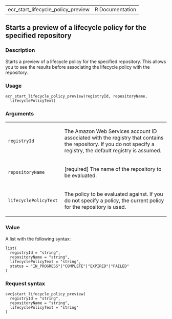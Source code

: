 <table style="width: 100%;">
<tbody>
<tr class="odd">
<td>ecr_start_lifecycle_policy_preview</td>
<td style="text-align: right;">R Documentation</td>
</tr>
</tbody>
</table>

## Starts a preview of a lifecycle policy for the specified repository

### Description

Starts a preview of a lifecycle policy for the specified repository.
This allows you to see the results before associating the lifecycle
policy with the repository.

### Usage

    ecr_start_lifecycle_policy_preview(registryId, repositoryName,
      lifecyclePolicyText)

### Arguments

<table>
<colgroup>
<col style="width: 35%" />
<col style="width: 65%" />
</colgroup>
<tbody>
<tr class="odd">
<td><code
id="ecr_start_lifecycle_policy_preview_:_registryId">registryId</code></td>
<td><p>The Amazon Web Services account ID associated with the registry
that contains the repository. If you do not specify a registry, the
default registry is assumed.</p></td>
</tr>
<tr class="even">
<td><code
id="ecr_start_lifecycle_policy_preview_:_repositoryName">repositoryName</code></td>
<td><p>[required] The name of the repository to be evaluated.</p></td>
</tr>
<tr class="odd">
<td><code
id="ecr_start_lifecycle_policy_preview_:_lifecyclePolicyText">lifecyclePolicyText</code></td>
<td><p>The policy to be evaluated against. If you do not specify a
policy, the current policy for the repository is used.</p></td>
</tr>
</tbody>
</table>

### Value

A list with the following syntax:

    list(
      registryId = "string",
      repositoryName = "string",
      lifecyclePolicyText = "string",
      status = "IN_PROGRESS"|"COMPLETE"|"EXPIRED"|"FAILED"
    )

### Request syntax

    svc$start_lifecycle_policy_preview(
      registryId = "string",
      repositoryName = "string",
      lifecyclePolicyText = "string"
    )
